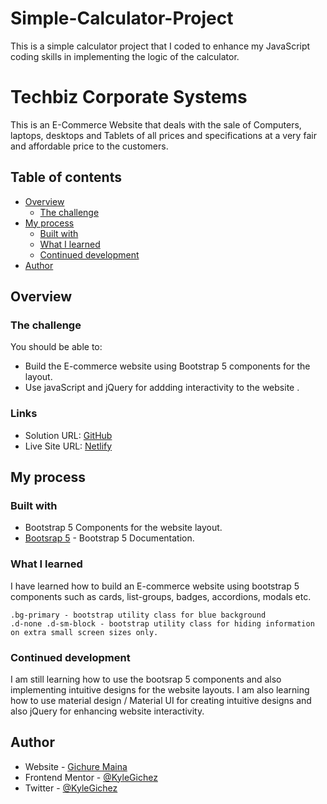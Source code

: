 # Simple-Calculator-Project
This is a simple calculator project that I coded to enhance my JavaScript coding skills in implementing the logic of the calculator.
# Techbiz Corporate Systems

This is an E-Commerce Website that deals with the sale of Computers, laptops, desktops and Tablets of all prices and specifications  at a very fair and affordable price to the customers.

## Table of contents

- [Overview](#overview)
  - [The challenge](#the-challenge)
- [My process](#my-process)
  - [Built with](#built-with)
  - [What I learned](#what-i-learned)
  - [Continued development](#continued-development)
- [Author](#author)

## Overview

### The challenge

You should be able to:

- Build the E-commerce website using Bootstrap 5 components for the layout.
- Use javaScript and jQuery for addding interactivity to the website .

### Links

- Solution URL: [GitHub](https://github.com/KyleGichez/my-online-shop)
- Live Site URL: [Netlify](https://techbiz-corporate-systems.netlify.app/)

## My process

### Built with

- Bootstrap 5 Components for the website layout.
- [Bootsrap 5](https://getbootstrap.com/docs/5.0/getting-started/introduction/) - Bootstrap 5 Documentation.

### What I learned

I have learned how to build an E-commerce website using bootstrap 5 components such as cards, list-groups, badges, accordions, modals etc.

```Bootstrap
.bg-primary - bootstrap utility class for blue background
.d-none .d-sm-block - bootstrap utility class for hiding information on extra small screen sizes only.
```

### Continued development

I am still learning how to use the bootsrap 5 components and also implementing intuitive designs for the website layouts.
I am also learning how to use material design / Material UI for creating intuitive designs and also jQuery for enhancing website interactivity.

## Author

- Website - [Gichure Maina](https://www.linkedin.com/in/gichure-maina-a45aab202/)
- Frontend Mentor - [@KyleGichez](https://www.frontendmentor.io/profile/KyleGichez)
- Twitter - [@KyleGichez](https://www.twitter.com/KyleGichez)
